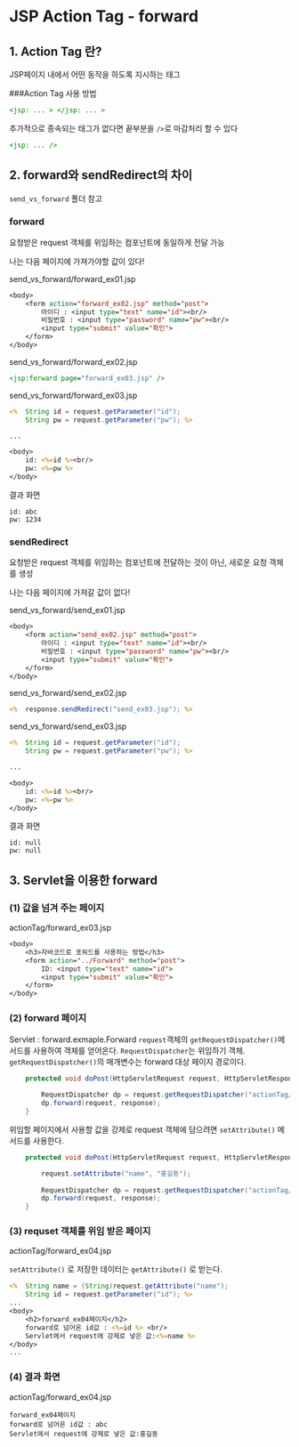 # JSP Action Tag - forward
## 1. Action Tag 란?
JSP페이지 내에서 어떤 동작을 하도록 지시하는 태그


###Action Tag 사용 방법
```jsp
<jsp: ... > </jsp: ... >
```


추가적으로 종속되는 태그가 없다면 끝부분을 ```/>```로 마감처리 할 수 있다
```jsp
<jsp: ... />
```


## 2. forward와 sendRedirect의 차이
```send_vs_forward``` 폴더 참고

### forward
요청받은 request 객체를 위임하는 컴포넌트에 동일하게 전달 가능

나는 다음 페이지에 가져가야할 값이 있다!

send_vs_forward/forward_ex01.jsp
```jsp
<body>
	<form action="forward_ex02.jsp" method="post">
		아이디 : <input type="text" name="id"><br/>
		비밀번호 : <input type="password" name="pw"><br/>
		<input type="submit" value="확인">
	</form>
</body>
```


send_vs_forward/forward_ex02.jsp
```jsp
<jsp:forward page="forward_ex03.jsp" />
```


send_vs_forward/forward_ex03.jsp
```jsp
<%	String id = request.getParameter("id");
	String pw = request.getParameter("pw"); %>

...

<body>
	id: <%=id %><br/>
	pw: <%=pw %>
</body>
```


결과 화면
```
id: abc
pw: 1234
```


### sendRedirect
요청받은 request 객체를 위임하는 컴포넌트에 전달하는 것이 아닌, 새로운 요청 객체를 생성

나는 다음 페이지에 가져갈 값이 없다!


send_vs_forward/send_ex01.jsp
```jsp
<body>
	<form action="send_ex02.jsp" method="post">
		아이디 : <input type="text" name="id"><br/>
		비밀번호 : <input type="password" name="pw"><br/>
		<input type="submit" value="확인">
	</form>
</body>
```


send_vs_forward/send_ex02.jsp
```jsp
<%	response.sendRedirect("send_ex03.jsp"); %>
```


send_vs_forward/send_ex03.jsp
```jsp
<%	String id = request.getParameter("id");
	String pw = request.getParameter("pw"); %>

...

<body>
	id: <%=id %><br/>
	pw: <%=pw %>
</body>
```


결과 화면
```
id: null
pw: null
```


## 3. Servlet을 이용한 forward
### (1) 값을 넘겨 주는 페이지
actionTag/forward_ex03.jsp
```jsp
<body>
	<h3>자바코드로 포워드를 사용하는 방법</h3>
	<form action="../Forward" method="post">
		ID: <input type="text" name="id">
		<input type="submit" value="확인">
	</form>
</body>
```


### (2) forward 페이지
Servlet : forward.exmaple.Forward
```request```객체의 ```getRequestDispatcher()```메서드를 사용하여 객체를 얻어온다.
```RequestDispatcher```는 위임하기 객체.
```getRequestDispatcher()```의 매개변수는 forward 대상 페이지 경로이다.

```java
	protected void doPost(HttpServletRequest request, HttpServletResponse response) throws ServletException, IOException {
		
		RequestDispatcher dp = request.getRequestDispatcher("actionTag/forward_ex04.jsp");
		dp.forward(request, response);
	}
```


위임할 페이지에서 사용할 값을 강제로 request 객체에 담으려면 ```setAttribute()``` 메서드를 사용한다.
```java
	protected void doPost(HttpServletRequest request, HttpServletResponse response) throws ServletException, IOException {

		request.setAttribute("name", "홍길동");
		
		RequestDispatcher dp = request.getRequestDispatcher("actionTag/forward_ex04.jsp");
		dp.forward(request, response);
	}
```


### (3) requset 객체를 위임 받은 페이지
actionTag/forward_ex04.jsp

```setAttribute()``` 로 저장한 데이터는 ```getAttribute()``` 로 받는다.
```jsp
<%	String name = (String)request.getAttribute("name");
	String id = request.getParameter("id"); %>
...
<body>
	<h2>forward_ex04페이지</h2>
	forward로 넘어온 id값 : <%=id %> <br/>
	Servlet에서 request에 강제로 넣은 값:<%=name %>
</body>
...
```


### (4) 결과 화면
actionTag/forward_ex04.jsp
```
forward_ex04페이지
forward로 넘어온 id값 : abc
Servlet에서 request에 강제로 넣은 값:홍길동 
```
